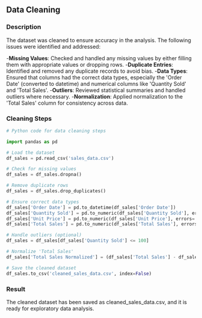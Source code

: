 ## Data Cleaning

### Description
The dataset was cleaned to ensure accuracy in the analysis. The following issues were identified and addressed:

-**Missing Values**: Checked and handled any missing values by either filling them with appropriate values or dropping rows.
-**Duplicate Entries**: Identified and removed any duplicate records to avoid bias.
-**Data Types**: Ensured that columns had the correct data types, especially the 'Order Date' (converted to datetime) and numerical columns like 'Quantity Sold' and 'Total Sales'.
-**Outliers**: Reviewed statistical summaries and handled outliers where necessary.
-**Normalization**: Applied normalization to the 'Total Sales' column for consistency across data.

### Cleaning Steps

```python
# Python code for data cleaning steps

import pandas as pd

# Load the dataset
df_sales = pd.read_csv('sales_data.csv')

# Check for missing values
df_sales = df_sales.dropna()

# Remove duplicate rows
df_sales = df_sales.drop_duplicates()

# Ensure correct data types
df_sales['Order Date'] = pd.to_datetime(df_sales['Order Date'])
df_sales['Quantity Sold'] = pd.to_numeric(df_sales['Quantity Sold'], errors='coerce')
df_sales['Unit Price'] = pd.to_numeric(df_sales['Unit Price'], errors='coerce')
df_sales['Total Sales'] = pd.to_numeric(df_sales['Total Sales'], errors='coerce')

# Handle outliers (optional)
df_sales = df_sales[df_sales['Quantity Sold'] <= 100]

# Normalize 'Total Sales'
df_sales['Total Sales Normalized'] = (df_sales['Total Sales'] - df_sales['Total Sales'].min()) / (df_sales['Total Sales'].max() - df_sales['Total Sales'].min())

# Save the cleaned dataset
df_sales.to_csv('cleaned_sales_data.csv', index=False)
```

### Result
The cleaned dataset has been saved as cleaned_sales_data.csv, and it is ready for exploratory data analysis.
